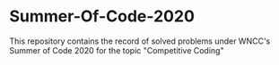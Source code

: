 # Summer-Of-Code-2020
This repository contains the record of solved problems under WNCC's Summer of Code 2020 for the topic "Competitive Coding"
